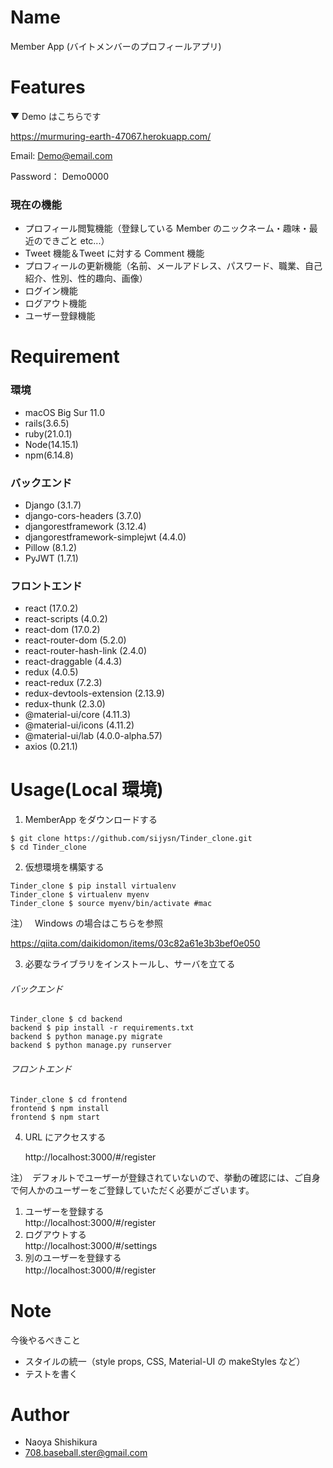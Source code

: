 # Name

Member App (バイトメンバーのプロフィールアプリ)<br>

# Features

▼ Demo はこちらです

https://murmuring-earth-47067.herokuapp.com/

Email: Demo@email.com

Password： Demo0000

### 現在の機能

- プロフィール閲覧機能（登録している Member のニックネーム・趣味・最近のできごと etc...）
- Tweet 機能＆Tweet に対する Comment 機能
- プロフィールの更新機能（名前、メールアドレス、パスワード、職業、自己紹介、性別、性的趣向、画像）
- ログイン機能
- ログアウト機能
- ユーザー登録機能

# Requirement

### 環境

- macOS Big Sur 11.0
- rails(3.6.5)
- ruby(21.0.1)
- Node(14.15.1)
- npm(6.14.8)

### バックエンド

- Django (3.1.7)
- django-cors-headers (3.7.0)
- djangorestframework (3.12.4)
- djangorestframework-simplejwt (4.4.0)
- Pillow (8.1.2)
- PyJWT (1.7.1)

### フロントエンド

- react (17.0.2)
- react-scripts (4.0.2)
- react-dom (17.0.2)
- react-router-dom (5.2.0)
- react-router-hash-link (2.4.0)
- react-draggable (4.4.3)
- redux (4.0.5)
- react-redux (7.2.3)
- redux-devtools-extension (2.13.9)
- redux-thunk (2.3.0)
- @material-ui/core (4.11.3)
- @material-ui/icons (4.11.2)
- @material-ui/lab (4.0.0-alpha.57)
- axios (0.21.1)

# Usage(Local 環境)

1. MemberApp をダウンロードする

```shell
$ git clone https://github.com/sijysn/Tinder_clone.git
$ cd Tinder_clone
```

2. 仮想環境を構築する

```shell
Tinder_clone $ pip install virtualenv
Tinder_clone $ virtualenv myenv
Tinder_clone $ source myenv/bin/activate #mac
```

注）　 Windows の場合はこちらを参照

https://qiita.com/daikidomon/items/03c82a61e3b3bef0e050

3. 必要なライブラリをインストールし、サーバを立てる

###### バックエンド

```shell
Tinder_clone $ cd backend
backend $ pip install -r requirements.txt
backend $ python manage.py migrate
backend $ python manage.py runserver
```

###### フロントエンド

```shell
Tinder_clone $ cd frontend
frontend $ npm install
frontend $ npm start
```

4. URL にアクセスする

   http://localhost:3000/#/register

注）　デフォルトでユーザーが登録されていないので、挙動の確認には、ご自身で何人かのユーザーをご登録していただく必要がございます。

1. ユーザーを登録する  
   http://localhost:3000/#/register
2. ログアウトする  
   http://localhost:3000/#/settings
3. 別のユーザーを登録する  
   http://localhost:3000/#/register 　<br>

# Note

今後やるべきこと

- スタイルの統一（style props, CSS, Material-UI の makeStyles など）
- テストを書く　<br>

# Author

- Naoya Shishikura
- 708.baseball.ster@gmail.com
